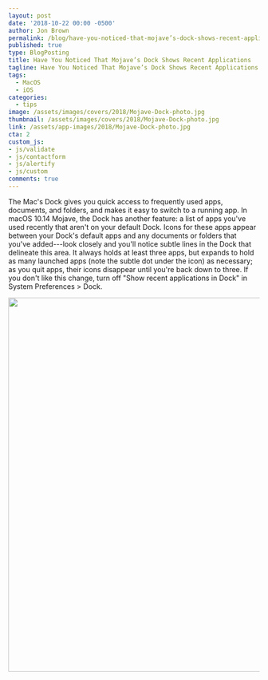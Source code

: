 ```yaml
---
layout: post
date: '2018-10-22 00:00 -0500'
author: Jon Brown
permalink: /blog/have-you-noticed-that-mojave’s-dock-shows-recent-applications/
published: true
type: BlogPosting
title: Have You Noticed That Mojave’s Dock Shows Recent Applications
tagline: Have You Noticed That Mojave’s Dock Shows Recent Applications
tags:
  - MacOS
  - iOS
categories:
  - tips
image: /assets/images/covers/2018/Mojave-Dock-photo.jpg
thumbnail: /assets/images/covers/2018/Mojave-Dock-photo.jpg
link: /assets/app-images/2018/Mojave-Dock-photo.jpg
cta: 2
custom_js:
- js/validate
- js/contactform
- js/alertify
- js/custom
comments: true
---
```

The Mac's Dock gives you quick access to frequently used apps,
documents, and folders, and makes it easy to switch to a running app. In
macOS 10.14 Mojave, the Dock has another feature: a list of apps you've
used recently that aren't on your default Dock. Icons for these apps
appear between your Dock's default apps and any documents or folders
that you've added---look closely and you'll notice subtle lines in the
Dock that delineate this area. It always holds at least three apps, but
expands to hold as many launched apps (note the subtle dot under the
icon) as necessary; as you quit apps, their icons disappear until you're
back down to three. If you don't like this change, turn off "Show recent
applications in Dock" in System Preferences \> Dock.

<img src="{{ site.site_cdn }}/assets/images/blog/2018/mdock/image2.png" class="img-fluid rounded m-2" width="750" />
